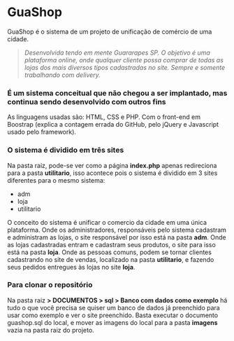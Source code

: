 # GuaShop
GuaShop é o sistema de um projeto de unificação de comércio de uma cidade.

> _Desenvolvida tendo em mente Guararapes SP.
> O objetivo é uma plataforma online, onde qualquer cliente possa comprar de todas as lojas dos mais diversos tipos cadastradas no site.
> Sempre e somente trabalhando com delivery._

### É um sistema conceitual que não chegou a ser implantado, mas continua sendo desenvolvido com outros fins
    
As linguagens usadas são: HTML, CSS e PHP.
Com o front-end em Boostrap (explica a contagem errada do GitHub, pelo jQuery e Javascript usado pelo framework).

### O sistema é dividido em três sites

Na pasta raiz, pode-se ver como a página __index.php__ apenas redireciona para a pasta __utilitario__, isso acontece pois o sistema é dividido em 3 sites diferentes para o mesmo sistema:

* adm
* loja
* utilitario

O conceito do sistema é unificar o comercio da cidade em uma única plataforma.
Onde os administradores, responsáveis pelo sistema cadastram e administram as lojas, o site responsável por isso está na pasta __adm__.
Onde as lojas cadastradas entram e cadastram seus produtos, o site para isso está na pasta __loja__.
Onde as pessoas comuns, podem se tornar clientes cadastrando no site de vendas, localizado na pasta __utilitario__, e fazendo seus pedidos entregues às lojas no site __loja__.

### Para clonar o repositório

Na pasta raiz __> DOCUMENTOS > sql > Banco com dados como exemplo__ há tudo o que você precisa se quiser um banco de dados já preenchido para usar como exemplo e ver o site preenchido.
Basta executar o documento guashop.sql do local, e mover as imagens do local para a pasta __imagens__ vazia na pasta raiz do projeto.
